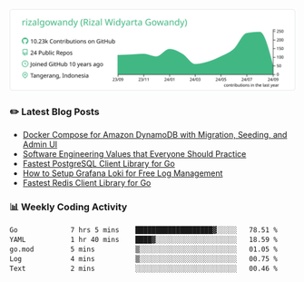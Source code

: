 ![profile-details](profile-summary-card-output/vue/0-profile-details.svg)

### :pencil2: Latest Blog Posts
<!-- BLOG-POST-LIST:START -->
- [Docker Compose for Amazon DynamoDB with Migration, Seeding, and Admin UI](https://medium.com/geekculture/docker-compose-for-amazon-dynamodb-with-migration-seeding-and-admin-ui-db11a348cc6a?source=rss-5763b0f1aba6------2)
- [Software Engineering Values that Everyone Should Practice](https://levelup.gitconnected.com/software-engineering-values-that-everyone-should-practice-c980d00cd103?source=rss-5763b0f1aba6------2)
- [Fastest PostgreSQL Client Library for Go](https://levelup.gitconnected.com/fastest-postgresql-client-library-for-go-579fa97909fb?source=rss-5763b0f1aba6------2)
- [How to Setup Grafana Loki for Free Log Management](https://levelup.gitconnected.com/how-to-setup-grafana-loki-for-free-log-management-ceb60558503c?source=rss-5763b0f1aba6------2)
- [Fastest Redis Client Library for Go](https://levelup.gitconnected.com/fastest-redis-client-library-for-go-7993f618f5ab?source=rss-5763b0f1aba6------2)
<!-- BLOG-POST-LIST:END -->

### 📊 Weekly Coding Activity
<!--START_SECTION:waka-->

```txt
Go             7 hrs 5 mins    ███████████████████▓░░░░░   78.51 %
YAML           1 hr 40 mins    ████▓░░░░░░░░░░░░░░░░░░░░   18.59 %
go.mod         5 mins          ▒░░░░░░░░░░░░░░░░░░░░░░░░   01.05 %
Log            4 mins          ▒░░░░░░░░░░░░░░░░░░░░░░░░   00.75 %
Text           2 mins          ░░░░░░░░░░░░░░░░░░░░░░░░░   00.46 %
```

<!--END_SECTION:waka-->
